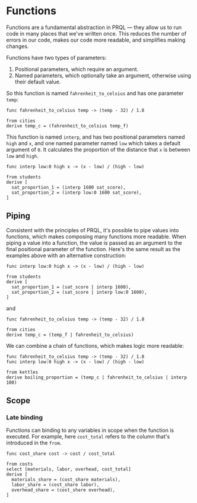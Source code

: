 # Functions

<!--
TODOs:
- Examples are a bit artificial — the interp is just "divide by 100" in one case!  -->

Functions are a fundamental abstraction in PRQL — they allow us to run code in
many places that we've written once. This reduces the number of errors in our
code, makes our code more readable, and simplifies making changes.

Functions have two types of parameters:

1. Positional parameters, which require an argument.
2. Named parameters, which optionally take an argument, otherwise using their
   default value.

So this function is named `fahrenheit_to_celsius` and has one parameter `temp`:

```prql
func fahrenheit_to_celsius temp -> (temp - 32) / 1.8

from cities
derive temp_c = (fahrenheit_to_celsius temp_f)
```

This function is named `interp`, and has two positional parameters named `high`
and `x`, and one named parameter named `low` which takes a default argument of
`0`. It calculates the proportion of the distance that `x` is between `low` and
`high`.

```prql
func interp low:0 high x -> (x - low) / (high - low)

from students
derive [
  sat_proportion_1 = (interp 1600 sat_score),
  sat_proportion_2 = (interp low:0 1600 sat_score),
]
```

## Piping

Consistent with the principles of PRQL, it's possible to pipe values into
functions, which makes composing many functions more readable. When piping a
value into a function, the value is passed as an argument to the final
positional parameter of the function. Here's the same result as the examples
above with an alternative construction:

```prql
func interp low:0 high x -> (x - low) / (high - low)

from students
derive [
  sat_proportion_1 = (sat_score | interp 1600),
  sat_proportion_2 = (sat_score | interp low:0 1600),
]
```

and

```prql
func fahrenheit_to_celsius temp -> (temp - 32) / 1.8

from cities
derive temp_c = (temp_f | fahrenheit_to_celsius)
```

We can combine a chain of functions, which makes logic more readable:

```prql
func fahrenheit_to_celsius temp -> (temp - 32) / 1.8
func interp low:0 high x -> (x - low) / (high - low)

from kettles
derive boiling_proportion = (temp_c | fahrenheit_to_celsius | interp 100)
```

## Scope

### Late binding

Functions can binding to any variables in scope when the function is executed.
For example, here `cost_total` refers to the column that's introduced in the
`from`.

```prql
func cost_share cost -> cost / cost_total

from costs
select [materials, labor, overhead, cost_total]
derive [
  materials_share = (cost_share materials),
  labor_share = (cost_share labor),
  overhead_share = (cost_share overhead),
]
```
